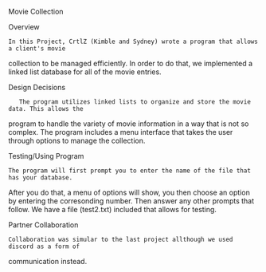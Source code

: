 Movie Collection

Overview

	In this Project, CrtlZ (Kimble and Sydney) wrote a program that allows a client's movie
collection to be managed efficiently. In order to do that, we implemented a linked list
database for all of the movie entries.

Design Decisions

       The program utilizes linked lists to organize and store the movie data. This allows the
program to handle the variety of movie information in a way that is not so complex. The
program includes a menu interface that takes the user through options to manage the collection. 

Testing/Using Program 

	The program will first prompt you to enter the name of the file that has your database.
After you do that, a menu of options will show, you then choose an option by entering
the corresonding number. Then answer any other prompts that follow. We have a file
(test2.txt) included that allows for testing.

Partner Collaboration

	Collaboration was simular to the last project allthough we used discord as a form of
communication instead. 